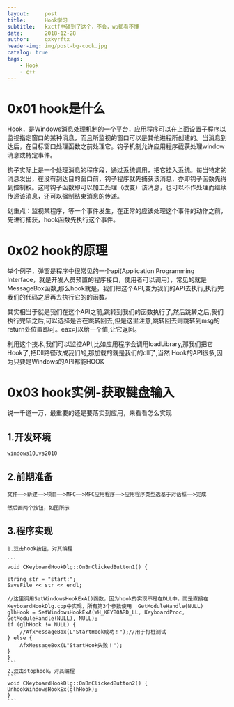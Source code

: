 ```yaml
---
layout:     post
title:      Hook学习
subtitle:   kxctf中碰到了这个，不会，wp都看不懂
date:       2018-12-28
author:     gxkyrftx
header-img: img/post-bg-cook.jpg
catalog: true
tags:
    - Hook
    - c++
---
```


# 0x01 hook是什么

Hook，是Windows消息处理机制的一个平台，应用程序可以在上面设置子程序以监视指定窗口的某种消息，而且所监视的窗口可以是其他进程所创建的。当消息到达后，在目标窗口处理函数之前处理它。钩子机制允许应用程序截获处理window消息或特定事件。

钩子实际上是一个处理消息的程序段，通过系统调用，把它挂入系统。每当特定的消息发出，在没有到达目的窗口前，钩子程序就先捕获该消息，亦即钩子函数先得到控制权。这时钩子函数即可以加工处理（改变）该消息，也可以不作处理而继续传递该消息，还可以强制结束消息的传递。

划重点：监视某程序，等一个事件发生，在正常的应该处理这个事件的动作之前，先进行捕获，hook函数先执行这个事件。

# 0x02 hook的原理

举个例子，弹窗是程序中很常见的一个api(Application Programming Interface，就是开发人员预置的程序接口，使用者可以调用），常见的就是MessageBox函数,那么hook就是，我们把这个API,变为我们的API去执行,执行完我们的代码之后再去执行它的的函数。

其实相当于就是我们在这个API之前,跳转到我们的函数执行了,然后跳转之后,我们执行完毕之后,可以选择是否在跳转回去,但是这里注意,跳转回去则跳转到msg的return处位置即可。eax可以给一个值,让它返回。

利用这个技术,我们可以监控API,比如应用程序会调用loadLibrary,那我们把它Hook了,把Dll路径改成我们的,那加载的就是我们的dll了,当然 Hook的API很多,因为只要是Windows的API都能HOOK

# 0x03 hook实例-获取键盘输入

说一千道一万，最重要的还是要落实到应用，来看看怎么实现

## 1.开发环境

    windows10,vs2010
    
## 2.前期准备

    文件——>新建——>项目——>MFC——>MFC应用程序——>应用程序类型选基于对话框——>完成
    
    然后画两个按钮，如图所示
    
## 3.程序实现

    1.双击hook按钮，对其编程
    
    ```
    void CKeyboardHookDlg::OnBnClickedButton1() {
	
	string str = "start:";
	SaveFile << str << endl;
 
	//这里调用SetWindowsHookExA()函数，因为hook的实现不是在DLL中，而是直接在KeyboardHookDlg.cpp中实现，所有第3个参数使用	GetModuleHandle(NULL)
	glhHook = SetWindowsHookExA(WH_KEYBOARD_LL, KeyboardProc, GetModuleHandle(NULL), NULL);
	if (glhHook != NULL) {
		//AfxMessageBox(L"StartHook成功！");//用于打桩测试
	} else {
		AfxMessageBox(L"StartHook失败！");
	}
    }
    ```
    2.双击stophook，对其编程
    ```
    void CKeyboardHookDlg::OnBnClickedButton2() {
	UnhookWindowsHookEx(glhHook);
    }
    ```




